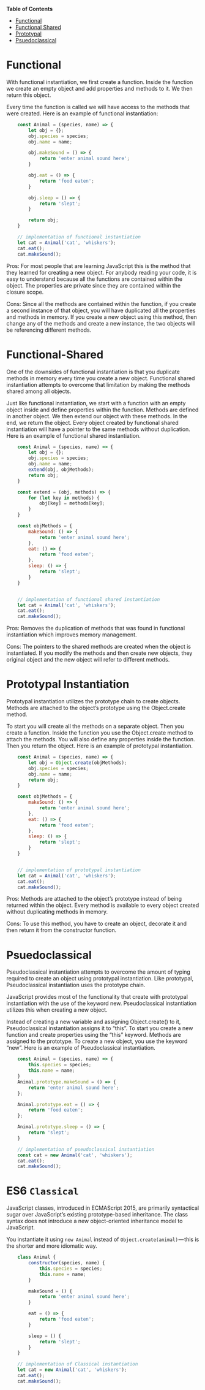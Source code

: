 **Table of Contents**

- [Functional](#functional)
- [Functional Shared](#functional-shared)
- [Prototypal](#prototypal)
- [Psuedoclassical](#psuedoclassical)

# Functional

With functional instantiation, we first create a function. Inside the function we create an empty object and add properties and methods to it. We then return this object.

Every time the function is called we will have access to the methods that were created. Here is an example of functional instantiation:

```js
    const Animal = (species, name) => {
        let obj = {};
        obj.species = species;
        obj.name = name;

        obj.makeSound = () => {
            return 'enter animal sound here';
        }

        obj.eat = () => {
            return 'food eaten';
        }

        obj.sleep = () => {
            return 'slept';
        }

        return obj;
    }

    // implementation of functional instantiation
    let cat = Animal('cat', 'whiskers');
    cat.eat();
    cat.makeSound();
```

Pros:
For most people that are learning JavaScript this is the method that they learned for creating a new object. For anybody reading your code, it is easy to understand because all the functions are contained within the object. The properties are private since they are contained within the closure scope.

Cons:
Since all the methods are contained within the function, if you create a second instance of that object, you will have duplicated all the properties and methods in memory. If you create a new object using this method, then change any of the methods and create a new instance, the two objects will be referencing different methods.


# Functional-Shared

One of the downsides of functional instantiation is that you duplicate methods in memory every time you create a new object. Functional shared instantiation attempts to overcome that limitation by making the methods shared among all objects.

Just like functional instantiation, we start with a function with an empty object inside and define properties within the function. Methods are defined in another object. We then extend our object with these methods. In the end, we return the object. Every object created by functional shared instantiation will have a pointer to the same methods without duplication. Here is an example of functional shared instantiation.

```js
    const Animal = (species, name) => {
        let obj = {};
        obj.species = species;
        obj.name = name;
        extend(obj, objMethods);
        return obj;
    }

    const extend = (obj, methods) => {
        for (let key in methods) {
            obj[key] = methods[key];
        }
    }

    const objMethods = {
        makeSound: () => {
            return 'enter animal sound here';
        },
        eat: () => {
            return 'food eaten';
        },
        sleep: () => {
            return 'slept';
        }
    }


    // implementation of functional shared instantiation
    let cat = Animal('cat', 'whiskers');
    cat.eat();
    cat.makeSound();
```


Pros:
Removes the duplication of methods that was found in functional instantiation which improves memory management.

Cons:
The pointers to the shared methods are created when the object is instantiated. If you modify the methods and then create new objects, they original object and the new object will refer to different methods.


# Prototypal Instantiation

Prototypal instantiation utilizes the prototype chain to create objects. Methods are attached to the object’s prototype using the Object.create method.

To start you will create all the methods on a separate object. Then you create a function. Inside the function you use the Object.create method to attach the methods. You will also define any properties inside the function. Then you return the object. Here is an example of prototypal instantiation.


```js
    const Animal = (species, name) => {
        let obj = Object.create(objMethods);
        obj.species = species;
        obj.name = name;
        return obj;
    }

    const objMethods = {
        makeSound: () => {
            return 'enter animal sound here';
        },
        eat: () => {
            return 'food eaten';
        },
        sleep: () => {
            return 'slept';
        }
    }


    // implementation of prototypal instantiation
    let cat = Animal('cat', 'whiskers');
    cat.eat();
    cat.makeSound();
```


Pros:
Methods are attached to the object’s prototype instead of being returned within the object. Every method is available to every object created without duplicating methods in memory.

Cons:
To use this method, you have to create an object, decorate it and then return it from the constructor function.



# Psuedoclassical

Pseudoclassical instantiation attempts to overcome the amount of typing required to create an object using prototypal instantiation. Like prototypal, Pseudoclassical instantiation uses the prototype chain.

JavaScript provides most of the functionality that create with prototypal instantiation with the use of the keyword new. Pseudoclassical instantiation utilizes this when creating a new object.

Instead of creating a new variable and assigning Object.create() to it, Pseudoclassical instantiation assigns it to “this”.
To start you create a new function and create properties using the “this” keyword. Methods are assigned to the prototype. To create a new object, you use the keyword “new”. Here is an example of Pseudoclassical instantiation.


```js
    const Animal = (species, name) => {
        this.species = species;
        this.name = name;
    }
    Animal.prototype.makeSound = () => {
        return 'enter animal sound here';
    };

    Animal.prototype.eat = () => {
        return 'food eaten';
    };

    Animal.prototype.sleep = () => {
        return 'slept';
    }

    // implementation of pseudoclassical instantiation
    const cat = new Animal('cat', 'whiskers');
    cat.eat();
    cat.makeSound();
```


# ES6 `Classical`

JavaScript classes, introduced in ECMAScript 2015, are primarily syntactical sugar over JavaScript’s existing prototype-based inheritance. The class syntax does not introduce a new object-oriented inheritance model to JavaScript.

You instantiate it using `new Animal` instead of `Object.create(animal)` — this is the shorter and more idiomatic way.


```js
    class Animal {
        constructor(species, name) {
            this.species = species;
            this.name = name;
        }

        makeSound = () {
            return 'enter animal sound here';
        }

        eat = () => {
            return 'food eaten';
        }

        sleep = () {
            return 'slept';
        }
    }

    // implementation of Classical instantiation
    let cat = new Animal('cat', 'whiskers');
    cat.eat();
    cat.makeSound();
```


